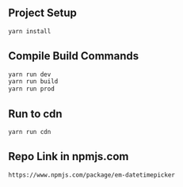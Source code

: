 ## Project Setup
```sh
yarn install
```

## Compile Build Commands

```sh
yarn run dev
yarn run build
yarn run prod
```

## Run to cdn

```sh
yarn run cdn
```


## Repo Link in npmjs.com

```sh
https://www.npmjs.com/package/em-datetimepicker
```


